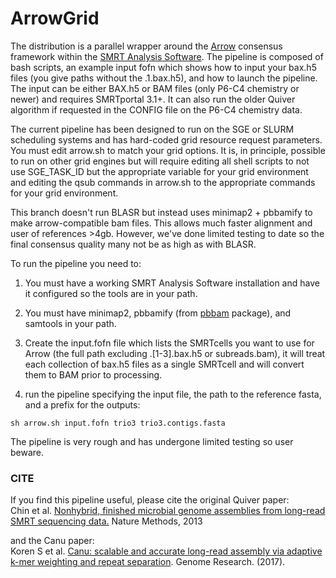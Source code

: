 # ArrowGrid

The distribution is a parallel wrapper around the [Arrow](http://github.com/PacificBiosciences/GenomicConsensus/) consensus framework within the [SMRT Analysis Software](http://github.com/PacificBiosciences/SMRT-Analysis). The pipeline is composed of bash scripts, an example input fofn which shows how to input your bax.h5 files (you give paths without the .1.bax.h5), and how to launch the pipeline. The input can be either BAX.h5 or BAM files (only P6-C4 chemistry or newer) and requires SMRTportal 3.1+. It can also run the older Quiver algorithm if requested in the CONFIG file on the P6-C4 chemistry data.

The current pipeline has been designed to run on the SGE or SLURM scheduling systems and has hard-coded grid resource request parameters. You must edit arrow.sh to match your grid options. It is, in principle, possible to run on other grid engines but will require editing all shell scripts to not use SGE_TASK_ID but the appropriate variable for your grid environment and editing the qsub commands in arrow.sh to the appropriate commands for your grid environment.

This branch doesn't run BLASR but instead uses minimap2 + pbbamify to make arrow-compatible bam files. This allows much faster alignment and user of references >4gb. However, we've done limited testing to date so the final consensus quality many not be as high as with BLASR.

To run the pipeline you need to:

1. You must have a working SMRT Analysis Software installation and have it configured so the tools are in your path.

2. You must have minimap2, pbbamify (from [pbbam](https://github.com/PacificBiosciences/pbbam) package), and samtools in your path.

2. Create the input.fofn file which lists the SMRTcells you want to use for Arrow (the full path excluding .[1-3].bax.h5 or subreads.bam), it will treat each collection of bax.h5 files as a single SMRTcell and will convert them to BAM prior to processing.

3. run the pipeline specifying the input file, the path to the reference fasta, and a prefix for the outputs:

```
sh arrow.sh input.fofn trio3 trio3.contigs.fasta
```

The pipeline is very rough and has undergone limited testing so user beware.

### CITE
If you find this pipeline useful, please cite the original Quiver paper:<br>
Chin et al. [Nonhybrid, finished microbial genome assemblies from long-read SMRT sequencing data.](http://www.nature.com/nmeth/journal/v10/n6/full/nmeth.2474.html) Nature Methods, 2013

and the Canu paper:<br>
Koren S et al. [Canu: scalable and accurate long-read assembly via adaptive k-mer weighting and repeat separation](https://doi.org/10.1101/gr.215087.116). Genome Research. (2017).
